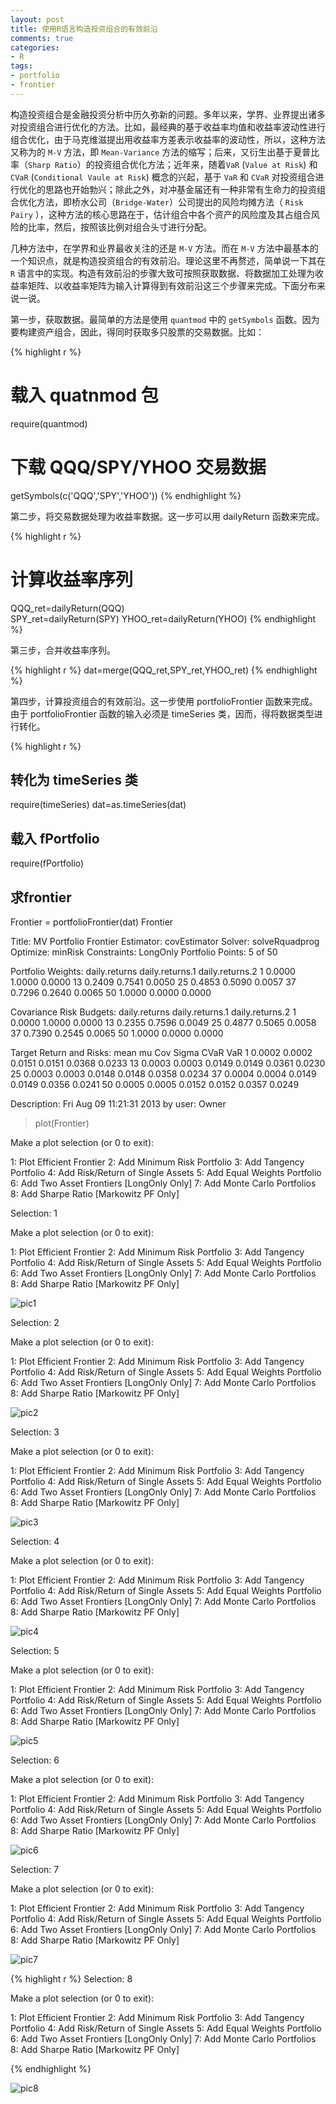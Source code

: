 ```yaml
---
layout: post
title: 使用R语言构造投资组合的有效前沿
comments: true
categories:
- R
tags:
- portfolio
- frontier
---
```


构造投资组合是金融投资分析中历久弥新的问题。多年以来，学界、业界提出诸多对投资组合进行优化的方法。比如，最经典的基于收益率均值和收益率波动性进行组合优化，由于马克维滋提出用收益率方差表示收益率的波动性，所以，这种方法又称为的 `M-V` 方法，即 `Mean-Variance` 方法的缩写；后来，又衍生出基于夏普比率（`Sharp Ratio`）的投资组合优化方法；近年来，随着`VaR` (`Value at Risk`) 和 `CVaR` (`Conditional Vaule at Risk`) 概念的兴起，基于 `VaR` 和 `CVaR` 对投资组合进行优化的思路也开始勃兴；除此之外，对冲基金届还有一种非常有生命力的投资组合优化方法，即桥水公司（`Bridge-Water`）公司提出的风险均摊方法（ `Risk Pairy` ），这种方法的核心思路在于，估计组合中各个资产的风险度及其占组合风险的比率，然后，按照该比例对组合头寸进行分配。

几种方法中，在学界和业界最收关注的还是 `M-V` 方法。而在 `M-V` 方法中最基本的一个知识点，就是构造投资组合的有效前沿。理论这里不再赘述，简单说一下其在 `R` 语言中的实现。构造有效前沿的步骤大致可按照获取数据、将数据加工处理为收益率矩阵、以收益率矩阵为输入计算得到有效前沿这三个步骤来完成。下面分布来说一说。

第一步，获取数据。最简单的方法是使用 `quantmod` 中的 `getSymbols` 函数。因为要构建资产组合，因此，得同时获取多只股票的交易数据。比如：

{% highlight r %}
# 载入 quatnmod 包
require(quantmod) 
# 下载 QQQ/SPY/YHOO 交易数据
getSymbols(c('QQQ','SPY','YHOO')) 
{% endhighlight %}

第二步，将交易数据处理为收益率数据。这一步可以用 dailyReturn 函数来完成。

{% highlight r %}
# 计算收益率序列
QQQ_ret=dailyReturn(QQQ)  
SPY_ret=dailyReturn(SPY)
YHOO_ret=dailyReturn(YHOO)
{% endhighlight %}

第三步，合并收益率序列。

{% highlight r %}
dat=merge(QQQ_ret,SPY_ret,YHOO_ret)
{% endhighlight %}

第四步，计算投资组合的有效前沿。这一步使用 portfolioFrontier 函数来完成。由于 portfolioFrontier 函数的输入必须是 timeSeries 类，因而，得将数据类型进行转化。

{% highlight r %}
## 转化为 timeSeries 类
require(timeSeries)
dat=as.timeSeries(dat)  
## 载入 fPortfolio
require(fPortfolio)
## 求frontier 
Frontier = portfolioFrontier(dat)
Frontier

Title:
 MV Portfolio Frontier 
 Estimator:         covEstimator 
 Solver:            solveRquadprog 
 Optimize:          minRisk 
 Constraints:       LongOnly 
 Portfolio Points:  5 of 50 

Portfolio Weights:
   daily.returns daily.returns.1 daily.returns.2
1         0.0000          1.0000          0.0000
13        0.2409          0.7541          0.0050
25        0.4853          0.5090          0.0057
37        0.7296          0.2640          0.0065
50        1.0000          0.0000          0.0000

Covariance Risk Budgets:
   daily.returns daily.returns.1 daily.returns.2
1         0.0000          1.0000          0.0000
13        0.2355          0.7596          0.0049
25        0.4877          0.5065          0.0058
37        0.7390          0.2545          0.0065
50        1.0000          0.0000          0.0000

Target Return and Risks:
     mean     mu    Cov  Sigma   CVaR    VaR
1  0.0002 0.0002 0.0151 0.0151 0.0368 0.0233
13 0.0003 0.0003 0.0149 0.0149 0.0361 0.0230
25 0.0003 0.0003 0.0148 0.0148 0.0358 0.0234
37 0.0004 0.0004 0.0149 0.0149 0.0356 0.0241
50 0.0005 0.0005 0.0152 0.0152 0.0357 0.0249

Description:
 Fri Aug 09 11:21:31 2013 by user: Owner 
> plot(Frontier)

Make a plot selection (or 0 to exit): 

1:   Plot Efficient Frontier
2:   Add Minimum Risk Portfolio
3:   Add Tangency Portfolio
4:   Add Risk/Return of Single Assets
5:   Add Equal Weights Portfolio
6:   Add Two Asset Frontiers [LongOnly Only]
7:   Add Monte Carlo Portfolios
8:   Add Sharpe Ratio [Markowitz PF Only]

Selection: 1

Make a plot selection (or 0 to exit): 

1:   Plot Efficient Frontier
2:   Add Minimum Risk Portfolio
3:   Add Tangency Portfolio
4:   Add Risk/Return of Single Assets
5:   Add Equal Weights Portfolio
6:   Add Two Asset Frontiers [LongOnly Only]
7:   Add Monte Carlo Portfolios
8:   Add Sharpe Ratio [Markowitz PF Only]

![pic1](http://i1.tietuku.com/2013/0817/3/13767107819590.png)

Selection: 2

Make a plot selection (or 0 to exit): 

1:   Plot Efficient Frontier
2:   Add Minimum Risk Portfolio
3:   Add Tangency Portfolio
4:   Add Risk/Return of Single Assets
5:   Add Equal Weights Portfolio
6:   Add Two Asset Frontiers [LongOnly Only]
7:   Add Monte Carlo Portfolios
8:   Add Sharpe Ratio [Markowitz PF Only]

![pic2](http://i1.tietuku.com/2013/0817/3/13767107819590.png)

Selection: 3

Make a plot selection (or 0 to exit): 

1:   Plot Efficient Frontier
2:   Add Minimum Risk Portfolio
3:   Add Tangency Portfolio
4:   Add Risk/Return of Single Assets
5:   Add Equal Weights Portfolio
6:   Add Two Asset Frontiers [LongOnly Only]
7:   Add Monte Carlo Portfolios
8:   Add Sharpe Ratio [Markowitz PF Only]

![pic3](http://i1.tietuku.com/2013/0817/3/13767107819590.png)

Selection: 4

Make a plot selection (or 0 to exit): 

1:   Plot Efficient Frontier
2:   Add Minimum Risk Portfolio
3:   Add Tangency Portfolio
4:   Add Risk/Return of Single Assets
5:   Add Equal Weights Portfolio
6:   Add Two Asset Frontiers [LongOnly Only]
7:   Add Monte Carlo Portfolios
8:   Add Sharpe Ratio [Markowitz PF Only]

![pic4](http://i1.tietuku.com/2013/0817/3/13767107819590.png)

Selection: 5

Make a plot selection (or 0 to exit): 

1:   Plot Efficient Frontier
2:   Add Minimum Risk Portfolio
3:   Add Tangency Portfolio
4:   Add Risk/Return of Single Assets
5:   Add Equal Weights Portfolio
6:   Add Two Asset Frontiers [LongOnly Only]
7:   Add Monte Carlo Portfolios
8:   Add Sharpe Ratio [Markowitz PF Only]

![pic5](http://i1.tietuku.com/2013/0817/3/13767107839572.png)

Selection: 6

Make a plot selection (or 0 to exit): 

1:   Plot Efficient Frontier
2:   Add Minimum Risk Portfolio
3:   Add Tangency Portfolio
4:   Add Risk/Return of Single Assets
5:   Add Equal Weights Portfolio
6:   Add Two Asset Frontiers [LongOnly Only]
7:   Add Monte Carlo Portfolios
8:   Add Sharpe Ratio [Markowitz PF Only]

![pic6](http://i1.tietuku.com/2013/0817/3/13767107845933.png)

Selection: 7

Make a plot selection (or 0 to exit): 

1:   Plot Efficient Frontier
2:   Add Minimum Risk Portfolio
3:   Add Tangency Portfolio
4:   Add Risk/Return of Single Assets
5:   Add Equal Weights Portfolio
6:   Add Two Asset Frontiers [LongOnly Only]
7:   Add Monte Carlo Portfolios
8:   Add Sharpe Ratio [Markowitz PF Only]

![pic7](http://i1.tietuku.com/2013/0817/3/13767107845933.png)

{% highlight r %}
Selection: 8

Make a plot selection (or 0 to exit): 

1:   Plot Efficient Frontier
2:   Add Minimum Risk Portfolio
3:   Add Tangency Portfolio
4:   Add Risk/Return of Single Assets
5:   Add Equal Weights Portfolio
6:   Add Two Asset Frontiers [LongOnly Only]
7:   Add Monte Carlo Portfolios
8:   Add Sharpe Ratio [Markowitz PF Only]

{% endhighlight %}

![pic8](http://i1.tietuku.com/2013/0817/3/13767107845933.png)

